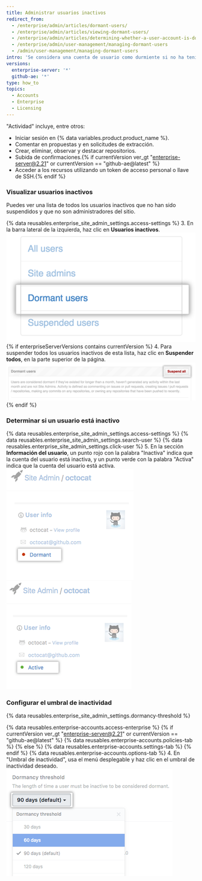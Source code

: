 ```yaml
---
title: Administrar usuarios inactivos
redirect_from:
  - /enterprise/admin/articles/dormant-users/
  - /enterprise/admin/articles/viewing-dormant-users/
  - /enterprise/admin/articles/determining-whether-a-user-account-is-dormant/
  - /enterprise/admin/user-management/managing-dormant-users
  - /admin/user-management/managing-dormant-users
intro: 'Se considera una cuenta de usuario como durmiente si no ha tenido actividad por lo menos en todo un mes.{% if enterpriseServerVersions contains currentVersion %} Puedes elegir suspender a los usuarios durmientes para liberar licencias de usuario.{% endif %}'
versions:
  enterprise-server: '*'
  github-ae: '*'
type: how_to
topics:
  - Accounts
  - Enterprise
  - Licensing
---
```


"Actividad" incluye, entre otros:
- Iniciar sesión en {% data variables.product.product_name %}.
- Comentar en propuestas y en solicitudes de extracción.
- Crear, eliminar, observar y destacar repositorios.
- Subida de confirmaciones.{% if currentVersion ver_gt "enterprise-server@2.21" or currentVersion == "github-ae@latest" %}
- Acceder a los recursos utilizando un token de acceso personal o llave de SSH.{% endif %}

### Visualizar usuarios inactivos

Puedes ver una lista de todos los usuarios inactivos que no han sido suspendidos y que no son administradores del sitio.

{% data reusables.enterprise_site_admin_settings.access-settings %}
3. En la barra lateral de la izquierda, haz clic en **Usuarios inactivos**. ![Dormant users tab](/assets/images/enterprise/site-admin-settings/dormant-users-tab.png){% if enterpriseServerVersions contains currentVersion %}
4. Para suspender todos los usuarios inactivos de esta lista, haz clic en **Suspender todos**, en la parte superior de la página. ![Suspend all button](/assets/images/enterprise/site-admin-settings/suspend-all.png){% endif %}

### Determinar si un usuario está inactivo

{% data reusables.enterprise_site_admin_settings.access-settings %}
{% data reusables.enterprise_site_admin_settings.search-user %}
{% data reusables.enterprise_site_admin_settings.click-user %}
5. En la sección **Información del usuario**, un punto rojo con la palabra "Inactiva" indica que la cuenta del usuario está inactiva, y un punto verde con la palabra "Activa" indica que la cuenta del usuario está activa. ![Cuenta de usuario inactiva](/assets/images/enterprise/stafftools/dormant-user.png) ![Cuenta de usuario activa](/assets/images/enterprise/stafftools/active-user.png)

### Configurar el umbral de inactividad

{% data reusables.enterprise_site_admin_settings.dormancy-threshold %}

{% data reusables.enterprise-accounts.access-enterprise %}
{% if currentVersion ver_gt "enterprise-server@2.21" or currentVersion == "github-ae@latest" %}
{% data reusables.enterprise-accounts.policies-tab %}
{% else %}
{% data reusables.enterprise-accounts.settings-tab %}
{% endif %}
{% data reusables.enterprise-accounts.options-tab %}
4. En "Umbral de inactividad", usa el menú desplegable y haz clic en el umbral de inactividad deseado. ![Menú desplegable Umbral de inactividad](/assets/images/enterprise/site-admin-settings/dormancy-threshold-menu.png)
